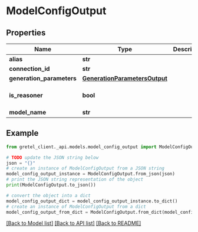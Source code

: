 # ModelConfigOutput


## Properties

Name | Type | Description | Notes
------------ | ------------- | ------------- | -------------
**alias** | **str** |  | 
**connection_id** | **str** |  | [optional] 
**generation_parameters** | [**GenerationParametersOutput**](GenerationParametersOutput.md) |  | 
**is_reasoner** | **bool** |  | [optional] [default to False]
**model_name** | **str** |  | 

## Example

```python
from gretel_client._api.models.model_config_output import ModelConfigOutput

# TODO update the JSON string below
json = "{}"
# create an instance of ModelConfigOutput from a JSON string
model_config_output_instance = ModelConfigOutput.from_json(json)
# print the JSON string representation of the object
print(ModelConfigOutput.to_json())

# convert the object into a dict
model_config_output_dict = model_config_output_instance.to_dict()
# create an instance of ModelConfigOutput from a dict
model_config_output_from_dict = ModelConfigOutput.from_dict(model_config_output_dict)
```
[[Back to Model list]](../README.md#documentation-for-models) [[Back to API list]](../README.md#documentation-for-api-endpoints) [[Back to README]](../README.md)


